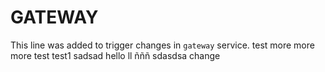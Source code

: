 # GATEWAY

This line was added to trigger changes in `gateway` service.
test
more
more
more
test
test1
sadsad
hello
ll
ñññ
sdasdsa
change
